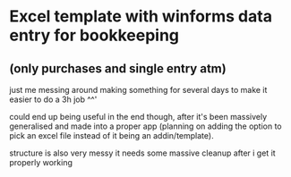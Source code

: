 # Excel template with winforms data entry for bookkeeping

## (only purchases and single entry atm)

just me messing around making something for several days to make it easier to do a 3h job ^^'

could end up being useful in the end though, after it's been massively generalised and made into a proper app (planning on adding the option to pick an excel file instead of it being an addin/template).

structure is also very messy it needs some massive cleanup after i get it properly working
